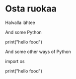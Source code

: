 # Osta ruokaa

Halvalla lähtee

And some Python

print("hello food")

And some other ways of Python

import os

print("hello food")
